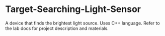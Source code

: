 # Target-Searching-Light-Sensor
A device that finds the brightest light source. 
Uses C++ language. 
Refer to the lab docs for project description and materials. 
